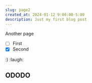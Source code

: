 ```yaml
---
slug: page2
created_at: 2024-01-12 9:00:00-5:00
description: Just my first blog post
---
```


Another page

- [ ] First
- [x] Second

:) :laugh:

<h2>ODODO</H2>
